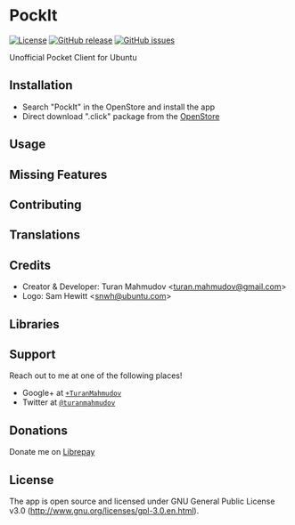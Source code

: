 # PockIt
[![License](https://img.shields.io/badge/license-GPLv3-blue.svg)](http://www.gnu.org/licenses/gpl-3.0.en.html)
[![GitHub release](https://img.shields.io/github/release/turanmahmudov/PockIt2.svg)](https://github.com/turanmahmudov/PockIt2)
[![GitHub issues](https://img.shields.io/github/issues/turanmahmudov/PockIt2.svg)](https://github.com/turanmahmudov/PockIt2/issues)

Unofficial Pocket Client for Ubuntu

## Installation

- Search "PockIt" in the OpenStore and install the app
- Direct download ".click" package from the [OpenStore](https://open.uappexplorer.com/app/pockit.turan-mahmudov-l)

## Usage

## Missing Features

## Contributing

## Translations

## Credits
- Creator & Developer: Turan Mahmudov <[turan.mahmudov@gmail.com](mailto:turan.mahmudov@gmail.com)>
- Logo: Sam Hewitt <[snwh@ubuntu.com](mailto:snwh@ubuntu.com)>

## Libraries

## Support
Reach out to me at one of the following places!

- Google+ at <a href="https://plus.google.com/+TuranMahmudov" target="_blank">`+TuranMahmudov`</a>
- Twitter at <a href="http://twitter.com/turanmahmudov" target="_blank">`@turanmahmudov`</a>

## Donations
Donate me on [Librepay](https://liberapay.com/turanmahmudov)

## License
The app is open source and licensed under GNU General Public License v3.0 (http://www.gnu.org/licenses/gpl-3.0.en.html).
